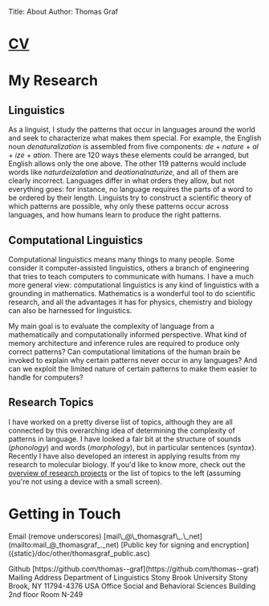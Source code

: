 Title: About
Author: Thomas Graf

# [CV]({static}/doc/other/cv.pdf)

# My Research

## Linguistics

As a linguist, I study the patterns that occur in languages around the world and seek to characterize what makes them special.
For example, the English noun *denaturalization* is assembled from five components: *de* + *nature* + *al* + *ize* + *ation*.
There are 120 ways these elements could be arranged, but English allows only the one above.
The other 119 patterns would include words like *naturdeizalation* and *deationalnaturize*, and all of them are clearly incorrect.
Languages differ in what orders they allow, but not everything goes: for instance, no language requires the parts of a word to be ordered by their length.
Linguists try to construct a scientific theory of which patterns are possible, why only these patterns occur across languages, and how humans learn to produce the right patterns.

## Computational Linguistics

Computational linguistics means many things to many people.
Some consider it computer-assisted linguistics, others a branch of engineering that tries to teach computers to communicate with humans.
I have a much more general view: computational linguistics is any kind of linguistics with a grounding in mathematics.
Mathematics is a wonderful tool to do scientific research, and all the advantages it has for physics, chemistry and biology can also be harnessed for linguistics.

My main goal is to evaluate the complexity of language from a mathematically and computationally informed perspective.
What kind of memory architecture and inference rules are required to produce only correct patterns?
Can computational limitations of the human brain be invoked to explain why certain patterns never occur in any languages?
And can we exploit the limited nature of certain patterns to make them easier to handle for computers?

## Research Topics

I have worked on a pretty diverse list of topics, although they are all connected by this overarching idea of determining the complexity of patterns in language.
I have looked a fair bit at the structure of sounds (*phonology*) and words (*morphology*), but in particular sentences (*syntax*).
Recently I have also developed an interest in applying results from my research to molecular biology.
If you'd like to know more, check out the [overview of research projects]({filename}/pages/projects.mdown) or the list of topics to the left (assuming you're not using a device with a small screen).


# Getting in Touch

<p markdown>
<span id="myemail">Email</span>
(remove underscores)  
[mail\_@\_thomasgraf\_.\_net](mailto:mail_@_thomasgraf_._net)  
[Public key for signing and encryption]({static}/doc/other/thomasgraf_public.asc)
</p>

<span markdown id="myaddress">
Github
</span>  
[https://github.com/thomas--graf](https://github.com/thomas--graf)

<span markdown id="myaddress">
Mailing Address  
</span>
Department of Linguistics  
Stony Brook University  
Stony Brook, NY 11794-4376  
USA

<span markdown id="myoffice">
Office  
</span>
Social and Behavioral Sciences Building  
2nd floor  
Room N-249


